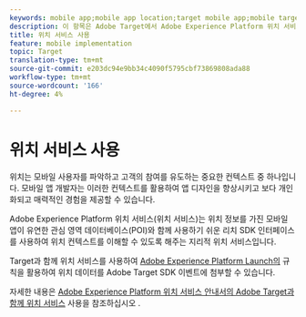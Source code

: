 ```yaml
---
keywords: mobile app;mobile app location;target mobile app;mobile target locations;location service;adobe experience cloud location service;pois;points of interest;sdk;location
description: 이 항목은 Adobe Target에서 Adobe Experience Platform 위치 서비스를 사용하는 방법에 대한 개요입니다.
title: 위치 서비스 사용
feature: mobile implementation
topic: Target
translation-type: tm+mt
source-git-commit: e203dc94e9bb34c4090f5795cbf73869808ada88
workflow-type: tm+mt
source-wordcount: '166'
ht-degree: 4%

---
```



# 위치 서비스 사용

위치는 모바일 사용자를 파악하고 고객의 참여를 유도하는 중요한 컨텍스트 중 하나입니다. 모바일 앱 개발자는 이러한 컨텍스트를 활용하여 앱 디자인을 향상시키고 보다 개인화되고 매력적인 경험을 제공할 수 있습니다.

Adobe Experience Platform 위치 서비스(위치 서비스)는 위치 정보를 가진 모바일 앱이 유연한 관심 영역 데이터베이스(POI)와 함께 사용하기 쉬운 리치 SDK 인터페이스를 사용하여 위치 컨텍스트를 이해할 수 있도록 해주는 지리적 위치 서비스입니다.

Target과 함께 위치 서비스를 사용하여 [Adobe Experience Platform Launch의](https://docs.adobe.com/content/help/en/launch/using/overview.html) 규칙을 활용하여 위치 데이터를 Adobe Target SDK 이벤트에 첨부할 수 있습니다.

자세한 내용은 [Adobe Experience Platform 위치 서비스 안내서의 Adobe Target과 함께 위치 서비스](https://docs.adobe.com/content/help/en/places/using/use-places-with-other-solutions/places-target/places-target.html) 사용을 참조하십시오 [](https://docs.adobe.com/content/help/en/places/using/home.html).

